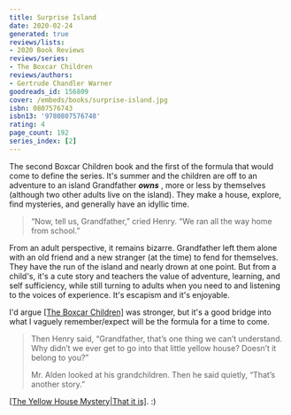 ```yaml
---
title: Surprise Island
date: 2020-02-24
generated: true
reviews/lists:
- 2020 Book Reviews
reviews/series:
- The Boxcar Children
reviews/authors:
- Gertrude Chandler Warner
goodreads_id: 156809
cover: /embeds/books/surprise-island.jpg
isbn: 0807576743
isbn13: '9780807576748'
rating: 4
page_count: 192
series_index: [2]
---
```

The second Boxcar Children book and the first of the formula that would come to define the series. It's summer and the children are off to an adventure to an island Grandfather ***owns*** , more or less by themselves (although two other adults live on the island). They make a house, explore, find mysteries, and generally have an idyllic time.  

> “Now, tell us, Grandfather,” cried Henry. “We ran all the way home from school.”  

<!--more-->

From an adult perspective, it remains bizarre. Grandfather left them alone with an old friend and a new stranger (at the time) to fend for themselves. They have the run of the island and nearly drown at one point. But from a child's, it's a cute story and teachers the value of adventure, learning, and self sufficiency, while still turning to adults when you need to and listening to the voices of experience. It's escapism and it's enjoyable.  

I'd argue [[The Boxcar Children]]() was stronger, but it's a good bridge into what I vaguely remember/expect will be the formula for a time to come.  

> Then Henry said, “Grandfather, that’s one thing we can’t understand. Why didn’t we ever get to go into that little yellow house? Doesn’t it belong to you?”  
>
> Mr. Alden looked at his grandchildren. Then he said quietly, “That’s another story.”  

[[The Yellow House Mystery|That it is]](). :)